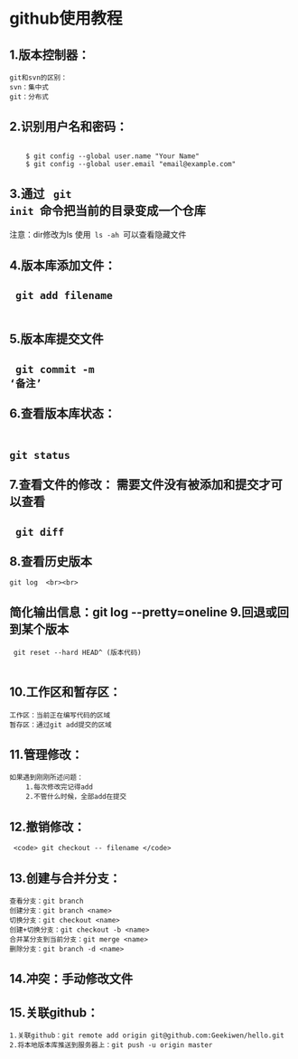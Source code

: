 github使用教程
===

1.版本控制器：
---
    git和svn的区别：
	svn：集中式
	git：分布式

2.识别用户名和密码：
---
<code>
	$ git config --global user.name "Your Name"
	$ git config --global user.email "email@example.com"
</code>

3.通过 <code> git init </code>命令把当前的目录变成一个仓库
---

注意：dir修改为ls  使用<code> ls -ah </code>可以查看隐藏文件

4.版本库添加文件：
---
   <code> git add filename </code> <br><br>
5.版本库提交文件
---
   <code> git commit -m ‘备注’ </code> <br><br>
6.查看版本库状态：
---
   <code> git status </code> <br><br>
7.查看文件的修改： 需要文件没有被添加和提交才可以查看
---
   <code> git diff </code> <br><br>
8.查看历史版本
---
    git log  <br><br>
   简化输出信息：git log --pretty=oneline </code> 
9.回退或回到某个版本
---
   <code> git reset --hard HEAD^ (版本代码) </code> <br><br>

10.工作区和暂存区：
---
    工作区：当前正在编写代码的区域
    暂存区：通过git add提交的区域

11.管理修改：
---
    如果遇到刚刚所述问题：
        1.每次修改完记得add
        2.不管什么时候，全部add在提交

12.撤销修改：
---
     <code> git checkout -- filename </code>

13.创建与合并分支：
---
    查看分支：git branch
    创建分支：git branch <name>
    切换分支：git checkout <name>
    创建+切换分支：git checkout -b <name>
    合并某分支到当前分支：git merge <name>
    删除分支：git branch -d <name>

14.冲突：手动修改文件
---


15.关联github：
---
    1.关联github：git remote add origin git@github.com:Geekiwen/hello.git 
    2.将本地版本库推送到服务器上：git push -u origin master 